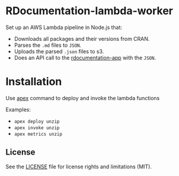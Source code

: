 # RDocumentation-lambda-worker

Set up an AWS Lambda pipeline in Node.js that:
- Downloads all packages and their versions from CRAN.
- Parses the `.md` files to `JSON`.
- Uploads the parsed `.json` files to s3.
- Does an API call to the [rdocumentation-app](https://github.com/datacamp/rdocumentation-app) with the `JSON`.

# Installation

Use [apex](http://apex.run) command to deploy and invoke the lambda functions

Examples:
- `apex deploy unzip`
- `apex invoke unzip`
- `apex metrics unzip`

## License
See the [LICENSE](LICENSE.md) file for license rights and limitations (MIT).
